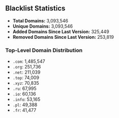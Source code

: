 ## Blacklist Statistics

- **Total Domains:** 3,093,546
- **Unique Domains:** 3,093,546
- **Added Domains Since Last Version:** 325,449
- **Removed Domains Since Last Version:** 253,819

### Top-Level Domain Distribution

-  `.com`: 1,485,547
-  `.org`: 251,736
-  `.net`: 211,039
-  `.top`: 74,009
-  `.xyz`: 70,835
-  `.ru`: 67,995
-  `.io`: 60,136
-  `.info`: 53,165
-  `.pl`: 49,388
-  `.fr`: 41,477
